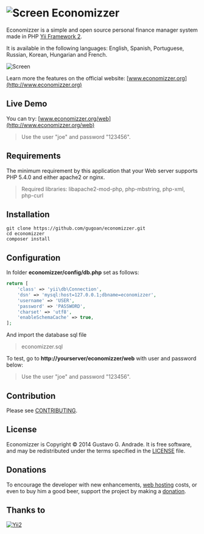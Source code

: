 ![Screen](https://raw.github.com/gugoan/economizzer/master/web/images/favicon-32x32.png) Economizzer
=================================

Economizzer is a simple and open source personal finance manager system made in PHP [Yii Framework 2](http://www.yiiframework.com).

It is available in the following languages:  English, Spanish, Portuguese, Russian, Korean, Hungarian and French.

![Screen](https://raw.github.com/gugoan/economizzer/master/web/images/screen.png)

Learn more the features on the official website: [www.economizzer.org](http://www.economizzer.org)


Live Demo
------------

You can try: [www.economizzer.org/web](http://www.economizzer.org/web)

> Use the user "joe" and password "123456".


Requirements
------------

The minimum requirement by this application that your Web server supports PHP 5.4.0 and either apache2 or nginx.

> Required libraries: libapache2-mod-php, php-mbstring, php-xml, php-curl


Installation
------------
~~~
git clone https://github.com/gugoan/economizzer.git
cd economizzer
composer install
~~~


Configuration
-------------

In folder **economizzer/config/db.php** set as follows:

```php
return [
    'class' => 'yii\db\Connection',
    'dsn' => 'mysql:host=127.0.0.1;dbname=economizzer',
    'username' => 'USER',
    'password' => 'PASSWORD',
    'charset' => 'utf8',
    'enableSchemaCache' => true,
];
```

And import the database sql file

> economizzer.sql


To test, go to **http://yourserver/economizzer/web** with user and password below:

> Use the user "joe" and password "123456".


Contribution
-------------
Please see [CONTRIBUTING](CONTRIBUTING.md).


License
-------------
Economizzer is Copyright © 2014 Gustavo G. Andrade. 
It is free software, and may be redistributed under the terms specified in the
[LICENSE](LICENSE.md) file.


Donations
-------------
To encourage the developer with new enhancements, [web hosting](http://www.economizzer.org/web/) costs, or even to buy him a good beer, support the project by making a [donation](http://www.economizzer.org/donation.html).


Thanks to
-------------
[![Yii2](https://img.shields.io/badge/Powered_by-Yii_Framework-green.svg?style=flat)](http://www.yiiframework.com)

